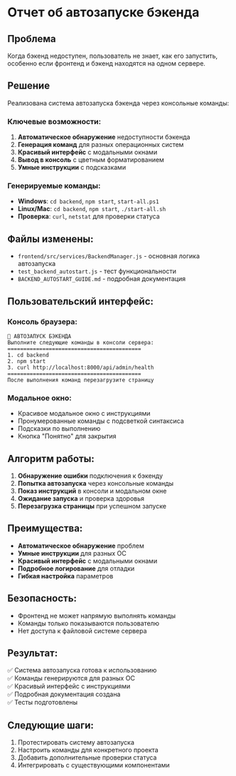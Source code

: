 # Отчет об автозапуске бэкенда

## Проблема
Когда бэкенд недоступен, пользователь не знает, как его запустить, особенно если фронтенд и бэкенд находятся на одном сервере.

## Решение
Реализована система автозапуска бэкенда через консольные команды:

### Ключевые возможности:
1. **Автоматическое обнаружение** недоступности бэкенда
2. **Генерация команд** для разных операционных систем
3. **Красивый интерфейс** с модальными окнами
4. **Вывод в консоль** с цветным форматированием
5. **Умные инструкции** с подсказками

### Генерируемые команды:
- **Windows**: `cd backend`, `npm start`, `start-all.ps1`
- **Linux/Mac**: `cd backend`, `npm start`, `./start-all.sh`
- **Проверка**: `curl`, `netstat` для проверки статуса

## Файлы изменены:
- `frontend/src/services/BackendManager.js` - основная логика автозапуска
- `test_backend_autostart.js` - тест функциональности
- `BACKEND_AUTOSTART_GUIDE.md` - подробная документация

## Пользовательский интерфейс:

### Консоль браузера:
```
🚀 АВТОЗАПУСК БЭКЕНДА
Выполните следующие команды в консоли сервера:
==========================================
1. cd backend
2. npm start
3. curl http://localhost:8000/api/admin/health
==========================================
После выполнения команд перезагрузите страницу
```

### Модальное окно:
- Красивое модальное окно с инструкциями
- Пронумерованные команды с подсветкой синтаксиса
- Подсказки по выполнению
- Кнопка "Понятно" для закрытия

## Алгоритм работы:
1. **Обнаружение ошибки** подключения к бэкенду
2. **Попытка автозапуска** через консольные команды
3. **Показ инструкций** в консоли и модальном окне
4. **Ожидание запуска** и проверка здоровья
5. **Перезагрузка страницы** при успешном запуске

## Преимущества:
- **Автоматическое обнаружение** проблем
- **Умные инструкции** для разных ОС
- **Красивый интерфейс** с модальными окнами
- **Подробное логирование** для отладки
- **Гибкая настройка** параметров

## Безопасность:
- Фронтенд не может напрямую выполнять команды
- Команды только показываются пользователю
- Нет доступа к файловой системе сервера

## Результат:
✅ Система автозапуска готова к использованию  
✅ Команды генерируются для разных ОС  
✅ Красивый интерфейс с инструкциями  
✅ Подробная документация создана  
✅ Тесты подготовлены  

## Следующие шаги:
1. Протестировать систему автозапуска
2. Настроить команды для конкретного проекта
3. Добавить дополнительные проверки статуса
4. Интегрировать с существующими компонентами 